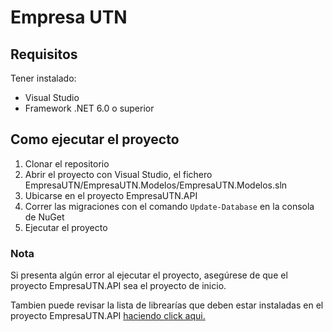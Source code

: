 # Empresa UTN

## Requisitos
Tener instalado:
- Visual Studio
- Framework .NET 6.0 o superior

## Como ejecutar el proyecto

1. Clonar el repositorio
2. Abrir el proyecto con Visual Studio, el fichero EmpresaUTN/EmpresaUTN.Modelos/EmpresaUTN.Modelos.sln
3. Ubicarse en el proyecto EmpresaUTN.API
4. Correr las migraciones con el comando `Update-Database` en la consola de NuGet
5. Ejecutar el proyecto

### Nota
Si presenta algún error al ejecutar el proyecto, asegúrese de que el proyecto EmpresaUTN.API sea el proyecto de inicio.

Tambien puede revisar la lista de librearías que deben estar instaladas en el 
proyecto EmpresaUTN.API [haciendo click aqui.](../Notas/LibreriasComandos.md)

